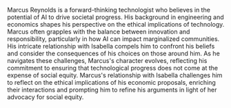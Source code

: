 Marcus Reynolds is a forward-thinking technologist who believes in the potential of AI to drive societal progress. His background in engineering and economics shapes his perspective on the ethical implications of technology. Marcus often grapples with the balance between innovation and responsibility, particularly in how AI can impact marginalized communities. His intricate relationship with Isabella compels him to confront his beliefs and consider the consequences of his choices on those around him. As he navigates these challenges, Marcus's character evolves, reflecting his commitment to ensuring that technological progress does not come at the expense of social equity.
Marcus's relationship with Isabella challenges him to reflect on the ethical implications of his economic proposals, enriching their interactions and prompting him to refine his arguments in light of her advocacy for social equity.